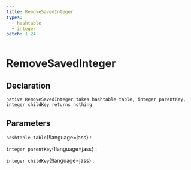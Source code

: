 ```yaml
---
title: RemoveSavedInteger
types:
  - hashtable
  - integer
patch: 1.24
---
```


# RemoveSavedInteger

## Declaration

```jass
native RemoveSavedInteger takes hashtable table, integer parentKey, integer childKey returns nothing
```

## Parameters
`hashtable table`{!language=jass}
: 

`integer parentKey`{!language=jass}
: 

`integer childKey`{!language=jass}
: 
